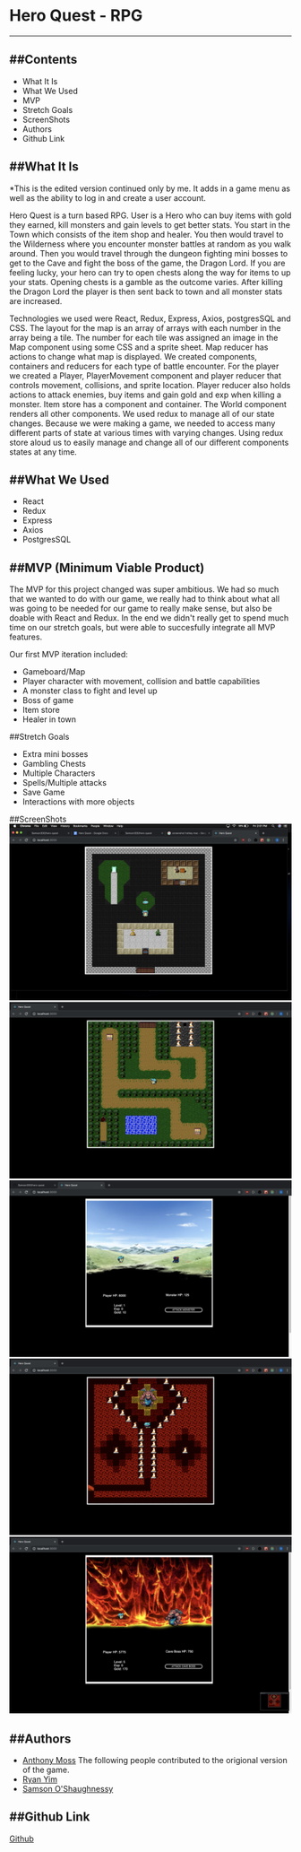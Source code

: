 # Hero Quest - RPG
---

##Contents
--- 
  * What It Is
  * What We Used
  * MVP
  * Stretch Goals
  * ScreenShots
  * Authors
  * Github Link

##What It Is
---
*This is the edited version continued only by me. It adds in a game menu as well as the ability to log in and create a user account.

Hero Quest is a turn based RPG. User is a Hero who can buy items with gold they earned, kill monsters and gain levels to get better stats. You start in the Town which consists of the item shop and healer. You then would travel to the Wilderness where you encounter monster battles at random as you walk around. Then you would travel through the dungeon fighting mini bosses to get to the Cave and fight the boss of the game, the Dragon Lord. If you are feeling lucky, your hero can try to open chests along the way for items to up your stats. Opening chests is a gamble as the outcome varies. After killing the Dragon Lord the player is then sent back to town and all monster stats are increased.

Technologies we used were React, Redux, Express, Axios, postgresSQL and CSS. The layout for the map is an array of arrays with each number in the array being a tile. The number for each tile was assigned an image in the Map component using some CSS and a sprite sheet. Map reducer has actions to change what map is displayed. We created components, containers and reducers for each type of battle encounter. For the player we created a Player, PlayerMovement component and player reducer that controls movement, collisions, and sprite location. Player reducer also holds actions to attack enemies, buy items and gain gold and exp when killing a monster. Item store has a component and container. The World component renders all other components. We used redux to manage all of our state changes. Because we were making a game, we needed to access many different parts of state at various times with varying changes. Using redux store aloud us to easily manage and change all of our different components states at any time.


##What We Used
---
  * React
  * Redux
  * Express
  * Axios
  * PostgresSQL


##MVP (Minimum Viable Product)
---  
The MVP for this project changed was super ambitious. We had so much that we wanted to do with our game, we really
had to think about what all was going to be needed for our game to really make sense, but also be doable with React and Redux. In the end we didn't really get to spend much time on our stretch goals, but were able to succesfully integrate all MVP features.


Our first MVP iteration included:
  * Gameboard/Map
  * Player character with movement, collision and battle capabilities
  * A monster class to fight and level up
  * Boss of game
  * Item store
  * Healer in town
  
  
##Stretch Goals
  * Extra mini bosses
  * Gambling Chests
  * Multiple Characters
  * Spells/Multiple attacks
  * Save Game
  * Interactions with more objects
  
##ScreenShots
<img src="/screenshots/Screen%20Shot%202019-05-31%20at%202.01.50%20PM.png">
<img src="/screenshots/Screen Shot 2019-05-31 at 2.06.56 PM.png">
<img src="/screenshots/Screen Shot 2019-05-31 at 2.06.23 PM.png">
<img src="/screenshots/Screen Shot 2019-05-31 at 2.08.07 PM.png">
<img src="/screenshots/Screen Shot 2019-05-31 at 2.08.10 PM.png">

##Authors
---
  * [Anthony Moss](https://github.com/Anthony-Moss)
  The following people contributed to the origional version of the game.
  * [Ryan Yim](https://github.com/yknyim)
  * [Samson O'Shaughnessy](https://github.com/Samson300)

##Github Link
---
[Github](https://github.com/Anthony-Moss/hero-quest-continued)

